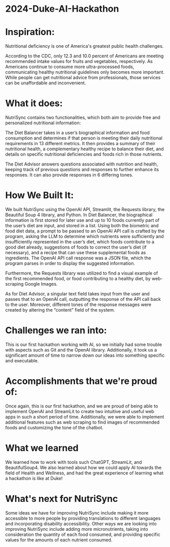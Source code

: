 # 2024-Duke-AI-Hackathon

# Inspiration:
Nutritional deficiency is one of America's greatest public health challenges.

According to the CDC, only 12.3 and 10.0 percent of Americans are meeting recommended intake values for fruits and vegetables, respectively. As Americans continue to consume more ultra-processed foods, communicating healthy nutritional guidelines only becomes more important. While people can get nutritional advice from professionals, those services can be unaffordable and inconvenient.

# What it does:
NutriSync contains two functionalities, which both aim to provide free and personalized nutritional information:

The Diet Balancer takes in a user’s biographical information and food consumption and determines if that person is meeting their daily nutritional requirements in 13 different metrics. It then provides a summary of their nutritional health, a complementary healthy recipe to balance their diet, and details on specific nutritional deficiencies and foods rich in those nutrients. 

The Diet Advisor answers questions associated with nutrition and health, keeping track of previous questions and responses to further enhance its responses. It can also provide responses in 6 differing tones. 

# How We Built It:
We built NutriSync using the OpenAI API, Streamlit, the Requests library, the Beautiful Soup 4 library, and Python. In Diet Balancer, the biographical information is first stored for later use and up to 10 foods currently part of the user’s diet are input, and stored in a list. Using both the biometric and food diet data, a prompt to be passed to an OpenAI API call is crafted by the program, asking the LLM to determine which nutrients were sufficiently and insufficiently represented in the user’s diet, which foods contribute to a good diet already, suggestions of foods to correct the user’s diet (if necessary), and a recipe that can use these supplemental foods as ingredients. The OpenAI API call response was a JSON file, which the program parses in order to display the suggested information. 

Furthermore, the Requests library was utilized to find a visual example of the first recommended food, or food contributing to a healthy diet, by web-scraping Google Images. 

As for Diet Advisor, a singular text field takes input from the user and passes that to an OpenAI call, outputting the response of the API call back to the user. Moreover, different tones of the response messages were created by altering the “content” field of the system. 


# Challenges we ran into:
This is our first hackathon working with AI, so we initially had some trouble with aspects such as Git and the OpenAI library. Additionally, it took us a significant amount of time to narrow down our ideas into something specific and executable. 

# Accomplishments that we're proud of:
Once again, this is our first hackathon, and we are proud of being able to implement OpenAI and StreamLit to create two intuitive and useful web apps in such a short period of time. Additionally, we were able to implement additional features such as web scraping to find images of recommended foods and customizing the tone of the chatbot. 

# What we learned
We learned how to work with tools such ChatGPT, StreamLit, and BeautifulSoup4. We also learned about how we could apply AI towards the field of Health and Wellness, and had the great experience of learning what a hackathon is like at Duke!

# What's next for NutriSync
Some ideas we have for improving NutriSync include making it more accessible to more people by providing translations to different languages and incorporating disability accessibility. Other ways we are looking into improving NutriSync include adding more micronutrients, taking into consideration the quantity of each food consumed, and providing specific values for the amounts of each nutrient consumed. 



